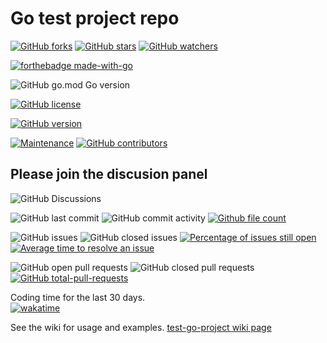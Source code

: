 # Go test project repo

[![GitHub forks](https://img.shields.io/github/forks/Lerking/test-go-project.svg?style=social&label=Fork&maxAge=2592000)](https://GitHub.com/Lerking/test-go-project/forks/)
[![GitHub stars](https://img.shields.io/github/stars/Lerking/test-go-project.svg?style=social&label=Star&maxAge=2592000)](https://GitHub.com/Lerking/test-go-project/stargazers/)
[![GitHub watchers](https://img.shields.io/github/watchers/Lerking/test-go-project.svg?style=social&label=Watch&maxAge=2592000)](https://GitHub.com/Lerking/test-go-project/watchers/)

[![forthebadge made-with-go](http://ForTheBadge.com/images/badges/made-with-go.svg)](https://go.dev/)

![GitHub go.mod Go version](https://img.shields.io/github/go-mod/go-version/Lerking/test-go-project)

[![GitHub license](https://img.shields.io/github/license/Lerking/test-go-project.svg)](https://github.com/Lerking/test-go-project/blob/master/LICENSE)

[![GitHub version](https://badge.fury.io/gh/Lerking-test-go-project.svg)](https://github.com/Lerking/test-go-project)

[![Maintenance](https://img.shields.io/badge/Maintained%3F-yes-green.svg)](https://GitHub.com/Lerking/test-go-project.github.io/graphs/commit-activity)
[![GitHub contributors](https://img.shields.io/github/contributors/Lerking/test-go-project.svg)](https://GitHub.com/Lerking/test-go-project/graphs/contributors/)

## Please join the discusion panel</br>
![GitHub Discussions](https://img.shields.io/github/discussions/Lerking/test-go-project)

![GitHub last commit](https://img.shields.io/github/last-commit/Lerking/test-go-project)
![GitHub commit activity](https://img.shields.io/github/commit-activity/m/Lerking/test-go-project)
[![Github file count](https://img.shields.io/github/directory-file-count/Lerking/test-go-project)]()

![GitHub issues](https://img.shields.io/github/issues-raw/Lerking/test-go-project)
![GitHub closed issues](https://img.shields.io/github/issues-closed-raw/Lerking/test-go-project)
[![Percentage of issues still open](http://isitmaintained.com/badge/open/Lerking/test-go-project.svg)](http://isitmaintained.com/project/Lerking/test-go-project "Percentage of issues still open")
[![Average time to resolve an issue](http://isitmaintained.com/badge/resolution/Lerking/test-go-project.svg)](http://isitmaintained.com/project/Lerking/test-go-project "Average time to resolve an issue")

![GitHub open pull requests](https://img.shields.io/github/issues-pr-raw/Lerking/test-go-project)
![GitHub closed pull requests](https://img.shields.io/github/issues-pr-closed-raw/Lerking/test-go-project)
[![GitHub total-pull-requests](https://badgen.net/github/prs/Lerking/test-go-project)](https://GitHub.com/Lerking/test-go-project/pull)

Coding time for the last 30 days.</br>
[![wakatime](https://wakatime.com/badge/user/d43f2852-fd6f-45b4-b713-558ad18204d4/project/eeedbc52-8267-40a0-97bb-cf8aa6708c74.svg)](https://wakatime.com/badge/user/d43f2852-fd6f-45b4-b713-558ad18204d4/project/eeedbc52-8267-40a0-97bb-cf8aa6708c74)

See the wiki for usage and examples.
[test-go-project wiki page](https://github.com/Lerking/test-go-project/wiki)
